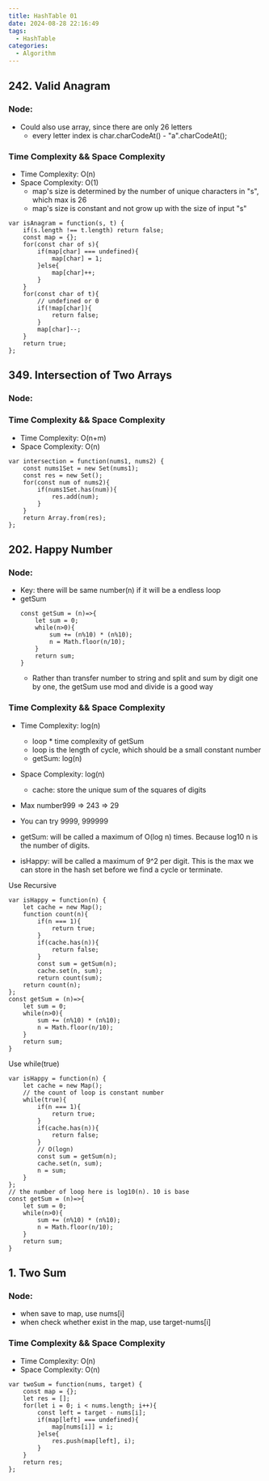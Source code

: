 ```yaml
---
title: HashTable 01
date: 2024-08-28 22:16:49
tags:
  - HashTable
categories:
  - Algorithm
---
```


## 242. Valid Anagram

### Node:

- Could also use array, since there are only 26 letters
  - every letter index is char.charCodeAt() - "a".charCodeAt();

### Time Complexity && Space Complexity

- Time Complexity: O(n)
- Space Complexity: O(1)
  - map's size is determined by the number of unique characters in "s", which max is 26
  - map's size is constant and not grow up with the size of input "s"

```
var isAnagram = function(s, t) {
    if(s.length !== t.length) return false;
    const map = {};
    for(const char of s){
        if(map[char] === undefined){
            map[char] = 1;
        }else{
            map[char]++;
        }
    }
    for(const char of t){
        // undefined or 0
        if(!map[char]){
            return false;
        }
        map[char]--;
    }
    return true;
};
```

## 349. Intersection of Two Arrays

### Node:

### Time Complexity && Space Complexity

- Time Complexity: O(n+m)
- Space Complexity: O(n)

```
var intersection = function(nums1, nums2) {
    const nums1Set = new Set(nums1);
    const res = new Set();
    for(const num of nums2){
        if(nums1Set.has(num)){
            res.add(num);
        }
    }
    return Array.from(res);
};
```

## 202. Happy Number

### Node:
- Key: there will be same number(n) if it will be a endless loop
- getSum
    ```
    const getSum = (n)=>{
        let sum = 0;
        while(n>0){
            sum += (n%10) * (n%10);
            n = Math.floor(n/10);
        }
        return sum;
    }
    ```
    - Rather than transfer number to string and split and sum by digit one by one, the getSum use mod and divide is a good way

### Time Complexity && Space Complexity

- Time Complexity: log(n)
    - loop * time complexity of getSum
    - loop is the length of cycle, which should be a small constant number
    - getSum: log(n)
- Space Complexity: log(n)
    - cache: store the unique sum of the squares of digits

- Max number999 => 243 => 29
- You can try 9999, 999999
- getSum: will be called a maximum of O(log n) times. Because log10 n is the number of digits.
- isHappy: will be called a maximum of 9^2 per digit. This is the max we can store in the hash set before we find a cycle or terminate.

Use Recursive
```
var isHappy = function(n) {
    let cache = new Map();
    function count(n){
        if(n === 1){
            return true;
        }
        if(cache.has(n)){
            return false;
        }
        const sum = getSum(n);
        cache.set(n, sum);
        return count(sum);
    return count(n);
};
const getSum = (n)=>{
    let sum = 0;
    while(n>0){
        sum += (n%10) * (n%10);
        n = Math.floor(n/10);
    }
    return sum;
}
```

Use while(true)
```
var isHappy = function(n) {
    let cache = new Map();
    // the count of loop is constant number
    while(true){
        if(n === 1){
            return true;
        }
        if(cache.has(n)){
            return false;
        }
        // O(logn)
        const sum = getSum(n);
        cache.set(n, sum);
        n = sum;
    }
};
// the number of loop here is log10(n). 10 is base
const getSum = (n)=>{
    let sum = 0;
    while(n>0){
        sum += (n%10) * (n%10);
        n = Math.floor(n/10);
    }
    return sum;
}
```
## 1. Two Sum

### Node:
- when save to map, use nums[i]
- when check whether exist in the map, use target-nums[i]

### Time Complexity && Space Complexity

- Time Complexity: O(n)
- Space Complexity: O(n)

```
var twoSum = function(nums, target) {
    const map = {};
    let res = [];
    for(let i = 0; i < nums.length; i++){
        const left = target - nums[i];
        if(map[left] === undefined){
            map[nums[i]] = i;
        }else{
            res.push(map[left], i);
        }
    }
    return res;
};
```
